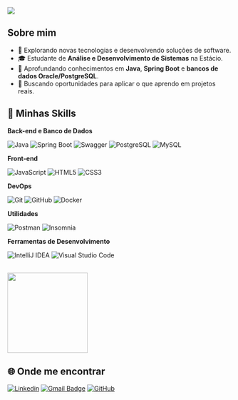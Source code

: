 ![](https://komarev.com/ghpvc/?username=MarceloMelo201&color=006bed)

## Sobre mim

- 🤔 Explorando novas tecnologias e desenvolvendo soluções de software.
- 🎓 Estudante de **Análise e Desenvolvimento de Sistemas** na Estácio.
- 🌱 Aprofundando conhecimentos em **Java**, **Spring Boot** e **bancos de dados Oracle/PostgreSQL**.
- 🚀 Buscando oportunidades para aplicar o que aprendo em projetos reais.

## 🧠 Minhas Skills

**Back-end e Banco de Dados**

![Java](https://img.shields.io/badge/-Java-333333?style=flat&logo=Java&logoColor=007396)
![Spring Boot](https://img.shields.io/badge/-Spring%20Boot-333333?style=flat&logo=Spring-Boot&logoColor=6DB33F)
![Swagger](https://img.shields.io/badge/-Swagger-333333?style=flat&logo=Swagger&logoColor=85EA2D)
![PostgreSQL](https://img.shields.io/badge/-PostgreSQL-333333?style=flat&logo=PostgreSQL&logoColor=4169E1)
![MySQL](https://img.shields.io/badge/-MySQL-333333?style=flat&logo=mysql)

**Front-end**

![JavaScript](https://img.shields.io/badge/-JavaScript-333333?style=flat&logo=javascript)
![HTML5](https://img.shields.io/badge/-HTML5-333333?style=flat&logo=HTML5)
![CSS3](https://img.shields.io/badge/-CSS3-333333?style=flat&logo=CSS3&logoColor=1572B6)

**DevOps**

![Git](https://img.shields.io/badge/-Git-333333?style=flat&logo=git)
![GitHub](https://img.shields.io/badge/-GitHub-333333?style=flat&logo=github)
![Docker](https://img.shields.io/badge/-Docker-333333?style=flat&logo=docker)

**Utilidades**

![Postman](https://img.shields.io/badge/-Postman-333333?style=flat&logo=postman)
![Insomnia](https://img.shields.io/badge/-Insomnia-333333?style=flat&logo=insomnia)

**Ferramentas de Desenvolvimento**

![IntelliJ IDEA](https://img.shields.io/badge/-IntelliJ%20IDEA-333333?style=flat&logo=IntelliJ-IDEA&logoColor=FF6F00)
![Visual Studio Code](https://img.shields.io/badge/-Visual%20Studio%20Code-333333?style=flat&logo=visual-studio-code&logoColor=007ACC)

<br/>

<a href="https://github.com/MarceloMelo201" title="Perfil do Marcelo Melo">
  <img height="180em" src="https://github-readme-stats.vercel.app/api?username=MarceloMelo201&theme=dracula&show_icons=true" />
</a>

## 🌐 Onde me encontrar

[![Linkedin](https://img.shields.io/badge/-Marcelo_Melo-blue?style=flat-square&logo=Linkedin&logoColor=white&link=https://www.linkedin.com/in/marcelomelo19)](https://www.linkedin.com/in/marcelomelo19)
[![Gmail Badge](https://img.shields.io/badge/-marcelovmelo201@gmail.com-006bed?style=flat-square&logo=Gmail&logoColor=white&link=mailto:marcelovmelo201@gmail.com)](mailto:marcelovmelo201@gmail.com)
[![GitHub](https://img.shields.io/github/followers/MarceloMelo201?label=follow&style=social)](https://github.com/MarceloMelo201)
